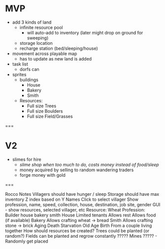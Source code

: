 # MVP

* add 3 kinds of land
    * infinite resource pool
        * will auto-add to inventory (later might drop on ground for sweeping)
    * storage location
    * recharge station (bed/sleeping/house)
* movement across playable map
    * has to update as new land is added
* task list
    * dorfs can
* sprites
    * buildings
        * House
        * Bakery
        * Smith
  * Resources:
    * Full size Trees
    * Full size Boulders
    * Full size Field/Grasses

===

# V2

* slimes for hire
    * _slime shop when too much to do, costs money instead of food/sleep_
    * money acquired by selling to random wandering traders
    * forge money with gold



===

Rocco Notes
  Villagers should have hunger / sleep
  Storage should have max inventory
  Z index based on Y
  Names
  Click to select villager
    Show profession, name, speed, collection, house, destination, job site, gender
  GUI - show resources, selected villager, etc
  Resource: Wheat
  Profession: Builder
    house
    bakery
    smith
  House
    Limited tenants
    Allows rest
    Allows food (if available)
  Bakery
    Allows crafting wheat -> bread
  Smith
    Allows crafting stone -> brick
  Aging
  Death
    Starvation
    Old Age
  Birth
    From a couple living together
  How should resources be created?
    Trees could be planted (or random?)
    Fields can be planted and regrow constantly
    ????? Mines ????? - Randomly get placed
